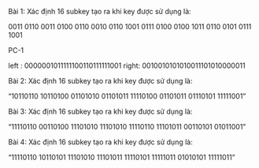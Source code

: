 Bài 1: Xác định 16 subkey tạo ra khi key được sử dụng là:

0011 0110
0011 0100
0110 0010
0110 1001
0111 0100
0100 1011
0110 0101
0111 1001

PC-1

left : 0000001011111100110111111001
right: 0010010101010011101010000011

Bài 2: Xác định 16 subkey tạo ra khi key được sử dụng là:

“10110110 10110100 01101010 01101011 11110100 01101011 01110101 11111001”

Bài 3: Xác định 16 subkey tạo ra khi key được sử dụng là:

“11110110 00110100 11101010 11101010 11110110 11101011 00110101 01011001”

Bài 4: Xác định 16 subkey tạo ra khi key được sử dụng là:

“11110110 10110101 11101010 11101011 11110101 11111011 01010101 11111011”

